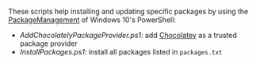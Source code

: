 These scripts help installing and updating specific packages by using the [PackageManagement](https://github.com/OneGet/oneget) of Windows 10's PowerShell:
* _AddChocolatelyPackageProvider.ps1_: add [Chocolatey](https://chocolatey.org/) as a trusted package provider
* _InstallPackages.ps1_: install all packages listed in `packages.txt`